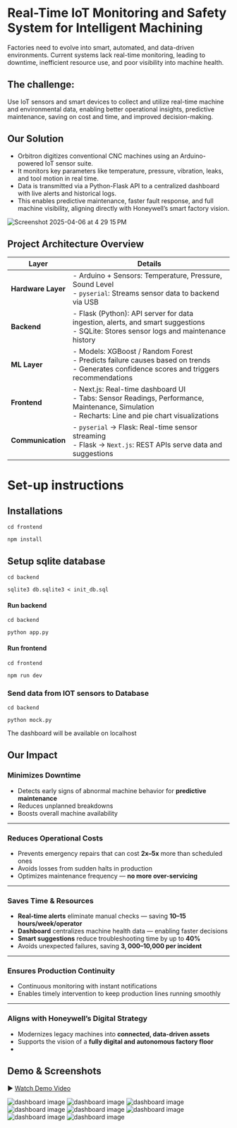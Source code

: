 # Real-Time IoT Monitoring and Safety System for Intelligent Machining

Factories need to evolve into smart, automated, and data-driven environments. Current systems lack real-time monitoring, leading to downtime, inefficient resource use, and poor visibility into machine health.

 
## The challenge:
Use IoT sensors and smart devices to collect and utilize real-time machine and environmental data, enabling better operational insights, predictive maintenance, saving on cost and time, and improved decision-making.

## Our Solution
- Orbitron digitizes conventional CNC machines using an Arduino-powered IoT sensor suite.
- It monitors key parameters like temperature, pressure, vibration, leaks, and tool motion in real time.
- Data is transmitted via a Python-Flask API to a centralized dashboard with live alerts and historical logs.
- This enables predictive maintenance, faster fault response, and full machine visibility, aligning directly with Honeywell’s smart factory vision.

![Screenshot 2025-04-06 at 4 29 15 PM](https://github.com/user-attachments/assets/387e9605-686b-486e-9e65-e57c11f83d3b)

## Project Architecture Overview

| **Layer**           | **Details**                                                                                                                                               |
|---------------------|------------------------------------------------------------------------------------------------------------------------------------------------------------|
| **Hardware Layer**  | - Arduino + Sensors: Temperature, Pressure, Sound Level<br>- `pyserial`: Streams sensor data to backend via USB                                           |
| **Backend**         | - Flask (Python): API server for data ingestion, alerts, and smart suggestions<br>- SQLite: Stores sensor logs and maintenance history                    |
| **ML Layer**        | - Models: XGBoost / Random Forest<br>- Predicts failure causes based on trends<br>- Generates confidence scores and triggers recommendations              |
| **Frontend**        | - Next.js: Real-time dashboard UI<br>- Tabs: Sensor Readings, Performance, Maintenance, Simulation<br>- Recharts: Line and pie chart visualizations       |
| **Communication**   | - `pyserial` → Flask: Real-time sensor streaming<br>- Flask → `Next.js`: REST APIs serve data and suggestions                                              |

# Set-up instructions 

## Installations
`cd frontend`


`npm install`

## Setup sqlite database
`cd backend` 

`sqlite3 db.sqlite3 < init_db.sql`
#### Run backend 
`cd backend`

`python app.py`

#### Run frontend 

`cd frontend`

`npm run dev`

### Send data from IOT sensors to Database 
`cd backend`

`python mock.py`

The dashboard will be available on localhost

## Our Impact 

### Minimizes Downtime
- Detects early signs of abnormal machine behavior for **predictive maintenance**
- Reduces unplanned breakdowns
- Boosts overall machine availability

---

### Reduces Operational Costs
- Prevents emergency repairs that can cost **2x–5x** more than scheduled ones  
- Avoids losses from sudden halts in production  
- Optimizes maintenance frequency — **no more over-servicing**

---

### Saves Time & Resources
- **Real-time alerts** eliminate manual checks — saving **10–15 hours/week/operator**
- **Dashboard** centralizes machine health data — enabling faster decisions  
- **Smart suggestions** reduce troubleshooting time by up to **40%**
- Avoids unexpected failures, saving **$3,000–$10,000 per incident**

---

### Ensures Production Continuity
- Continuous monitoring with instant notifications  
- Enables timely intervention to keep production lines running smoothly

---

### Aligns with Honeywell’s Digital Strategy
- Modernizes legacy machines into **connected, data-driven assets**
- Supports the vision of a **fully digital and autonomous factory floor**
- 

## Demo & Screenshots
▶️ [Watch Demo Video](demo.mp4)

![dashboard image](images/screenshot1.png "dashboard")
![dashboard image](images/screenshot2.png "dashboard")
![dashboard image](images/screenshot3.png "dashboard")
![dashboard image](images/screenshot4.png "dashboard")
![dashboard image](images/screenshot5.png "dashboard")
![dashboard image](images/screenshot6.png "dashboard")
![dashboard image](images/screenshot7.png "dashboard")
![dashboard image](images/screenshot8.png "dashboard")





